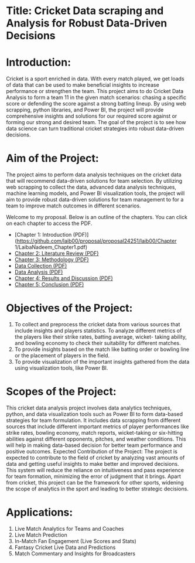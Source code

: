 # Title: Cricket Data scraping and Analysis for Robust Data-Driven Decisions

# Introduction:
Cricket is a sport enriched in data. With every match played, we get loads of data that can be used to make beneficial insights to increase performance or strengthen the team. This project aims to do Cricket Data Analysis to form a team 11 in the given match scenarios: chasing a specific score or defending the score against a strong batting lineup.
By using web scrapping, python libraries, and Power BI, the project will provide comprehensive insights and solutions for our required score against or forming our strong and desired team. The goal of the project is to see how data science can turn traditional cricket strategies into robust data-driven decisions.

# Aim of the Project:
The project aims to perform data analysis techniques on the cricket data that will recommend data-driven solutions for team selection. By utilizing web scrapping to collect the data, advanced data analysis techniques, machine learning models, and Power BI visualization tools, the project will aim to provide robust data-driven solutions for team management to for a team to improve match outcomes in different scenarios.

Welcome to my proposal. Below is an outline of the chapters. You can click on each chapter to access the PDF.

- [Chapter 1: Introduction (PDF)](https://github.com/laib00/proposal/proposal24251/laib00/Chapter 1/LaibaNadeem_Chapter1.pdf)
- [Chapter 2: Literature Review (PDF)](docs/chapter2.pdf)
- [Chapter 3: Methodology (PDF)](docs/chapter3.pdf)
- [Data Collection (PDF)](docs/chapter3_1.pdf)
- [Data Analysis (PDF)](docs/chapter3_2.pdf)
- [Chapter 4: Results and Discussion (PDF)](docs/chapter4.pdf)
- [Chapter 5: Conclusion (PDF)](docs/chapter5.pdf)


# Objectives of the Project:
1. To collect and preprocess the cricket data from various sources that include insights and players
statistics. To analyze different metrics of the players like their strike rates, batting average, wicket-
taking ability, and bowling economy to check their suitability for different matches.
2. To provide insights based on the match like batting order or bowling line or the placement of players
in the field.
3. To provide visualization of the important insights gathered from the data using visualization tools,
like Power BI.

# Scopes of the Project:
This cricket data analysis project involves data analytics techniques, python, and data visualization tools such as Power BI to form data-based strategies for team formulation. It includes data scrapping from different sources that include different important metrics of player performances like strike rates, bowling economy, match reports, wicket-taking or six-hitting abilities against different opponents, pitches, and weather conditions. This will help in making data-based decision for better team performance and positive outcomes.
Expected Contribution of the Project:
The project is expected to contribute to the field of cricket by analyzing vast amounts of data and getting useful insights to make better and improved decisions.
This system will reduce the reliance on intuitiveness and pass experience for team formation, minimizing the error of judgment that it brings.
Apart from cricket, this project can be the framework for other sports, widening the scope of analytics in the sport and leading to better strategic decisions.

# Applications:
<ol>
<li>Live Match Analytics for Teams and Coaches</li>
<li>Live Match Prediction</li>
<li>In-Match Fan Engagement (Live Scores and Stats)</li>
<li>Fantasy Cricket Live Data and Predictions</li>
<li>Match Commentary and Insights for Broadcasters</li>
</ol>
